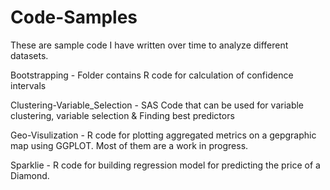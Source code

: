 Code-Samples
============

These are sample code I have written over time to analyze different datasets. 

Bootstrapping - Folder contains R code for calculation of confidence intervals

Clustering-Variable_Selection - SAS Code that can be used for variable clustering, variable selection
& Finding best predictors 

Geo-Visulization - R code for plotting aggregated metrics on a gepgraphic map using GGPLOT.
Most of them are a work in progress.

Sparklie - R code for building regression model for predicting the price of a Diamond. 
